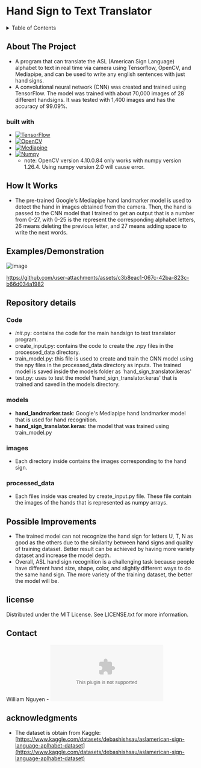# Hand Sign to Text Translator

<details>
  <summary>Table of Contents</summary>
  <ol>
    <li>
      <a href="#About-The-Project">About The Project</a>
      <ul>
      <li><a href="#built-with">Built With</a></li>
      </ul>
    </li>
    <li><a href="#How-It-Works">How It Works</a></li>
    <li><a href="#Examples/Demonstration">Examples/Demonstration</a></li>
    <li><a href="#Repository-details">Repository details</a></li>
    <li><a href="#Possible-Improvements">Possible Improvements</a></li>
    <li><a href="#license">License</a></li>
    <li><a href="#contact">Contact</a></li>
    <li><a href="#acknowledgments">Acknowledgments</a></li>
  </ol>
</details>

## About The Project
* A program that can translate the ASL (American Sign Language) alphabet to text in real time via camera using Tensorflow, OpenCV, and Mediapipe, and can be used to write any english sentences with just hand signs.
* A convolutional neural network (CNN) was created and trained using TensorFlow. The model was trained with about 70,000 images of 28 different handsigns. It was tested with 1,400 images and has the accuracy of 99.09%.

### built with
* [![TensorFlow](https://img.shields.io/badge/TensorFlow-2.17.1-black?labelColor=orange)][TensorFlow-url]
* [![OpenCV](https://img.shields.io/badge/OpenCV-4.10.0.84-black?labelColor=green)][OpenCV-url]
* [![Mediapipe](https://img.shields.io/badge/Mediapipe-4.10.0.84-black?labelColor=blue)][Mediapipe-url]
* [![Numpy](https://img.shields.io/badge/Numpy-1.26.4-black?labelColor=yellow)][Numpy-url]
    * note: OpenCV version 4.10.0.84 only works with numpy version 1.26.4. Using numpy version 2.0 will cause error. 

## How It Works
* The pre-trained Google's Mediapipe hand landmarker model is used to detect the hand in images obtained from the camera. Then, the hand is passed to the CNN model that I trained to get an output that is a number from 0-27, with 0-25 is the represent the corresponding alphabet letters, 26 means deleting the previous letter, and 27 means adding space to write the next words.

## Examples/Demonstration
![image](https://github.com/user-attachments/assets/65565ffe-99b3-40e4-9d37-ae966bea8e1d)

https://github.com/user-attachments/assets/c3b8eac1-067c-42ba-823c-b66d034a1982
<!--THE BLANK LINE BETWEEN THE VIDEO LINK AND THE IMAGE IS NEEDED FOR THE VIDEO TO LOAD-->
## Repository details
### Code
* _init_.py: contains the code for the main handsign to text translator program.
* create_input.py: contains the code to create the .npy files in the processed_data directory. 
* train_model.py: this file is used to create and train the CNN model using the npy files in the processed_data directory as inputs. The trained model is saved inside the models folder as 'hand_sign_translator.keras'
* test.py: uses to test the model 'hand_sign_translator.keras' that is trained and saved in the models directory.
### models
* **hand_landmarker.task**: Google's Mediapipe hand landmarker model that is used for hand recognition.
* **hand_sign_translator.keras**: the model that was trained using train_model.py
### images
* Each directory inside contains the images corresponding to the hand sign.
### processed_data
* Each files inside was created by create_input.py file. These file contain the images of the hands that is represented as numpy arrays.

## Possible Improvements
* The trained model can not recognize the hand sign for letters U, T, N as good as the others due to the similarity between hand signs and quality of training dataset. Better result can be achieved by having more variety dataset and increase the model depth.
* Overall, ASL hand sign recognition is a challenging task because people have different hand size, shape, color, and slightly different ways to do the same hand sign. The more variety of the training dataset, the better the model will be. 

## license
Distributed under the MIT License. See LICENSE.txt for more information.

## Contact
William Nguyen - ![Email](thangnguyen15700@gmail.com)

## acknowledgments
* The dataset is obtain from Kaggle: [https://www.kaggle.com/datasets/debashishsau/aslamerican-sign-language-aplhabet-dataset](https://www.kaggle.com/datasets/debashishsau/aslamerican-sign-language-aplhabet-dataset)


<!-- link-->
[TensorFlow-url]: https://www.tensorflow.org/
[OpenCV-url]: https://opencv.org/
[Mediapipe-url]: https://pypi.org/project/mediapipe/
[Numpy-url]: https://pypi.org/project/numpy/
